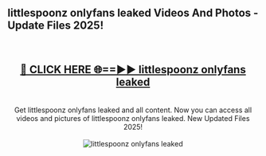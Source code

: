 <h2>littlespoonz onlyfans leaked Videos And Photos - Update Files 2025!</h2>
<br>
<div align="center">
<h2><a href="https://top-ai-tools.click/QrbHav" rel="nofollow">🔴 CLICK HERE 🌐==►► littlespoonz onlyfans leaked</a></h2>
<br>
Get littlespoonz onlyfans leaked and all content. Now you can access all videos and pictures of littlespoonz onlyfans leaked. New Updated Files 2025!
<br>
<br>
<a href="https://top-ai-tools.click/QrbHav" rel="nofollow" data-target="animated-image.originalLink"><img src="https://i.ibb.co.com/WyWwxjT/player-gif2.gif" alt="littlespoonz onlyfans leaked" style="max-width: 100%; display: inline-block;" data-target="animated-image.originalImage"></a>
</div>
<br>